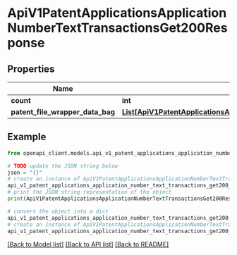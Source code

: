 # ApiV1PatentApplicationsApplicationNumberTextTransactionsGet200Response


## Properties

Name | Type | Description | Notes
------------ | ------------- | ------------- | -------------
**count** | **int** |  | [optional] 
**patent_file_wrapper_data_bag** | [**List[ApiV1PatentApplicationsApplicationNumberTextTransactionsGet200ResponsePatentFileWrapperDataBagInner]**](ApiV1PatentApplicationsApplicationNumberTextTransactionsGet200ResponsePatentFileWrapperDataBagInner.md) |  | [optional] 

## Example

```python
from openapi_client.models.api_v1_patent_applications_application_number_text_transactions_get200_response import ApiV1PatentApplicationsApplicationNumberTextTransactionsGet200Response

# TODO update the JSON string below
json = "{}"
# create an instance of ApiV1PatentApplicationsApplicationNumberTextTransactionsGet200Response from a JSON string
api_v1_patent_applications_application_number_text_transactions_get200_response_instance = ApiV1PatentApplicationsApplicationNumberTextTransactionsGet200Response.from_json(json)
# print the JSON string representation of the object
print(ApiV1PatentApplicationsApplicationNumberTextTransactionsGet200Response.to_json())

# convert the object into a dict
api_v1_patent_applications_application_number_text_transactions_get200_response_dict = api_v1_patent_applications_application_number_text_transactions_get200_response_instance.to_dict()
# create an instance of ApiV1PatentApplicationsApplicationNumberTextTransactionsGet200Response from a dict
api_v1_patent_applications_application_number_text_transactions_get200_response_from_dict = ApiV1PatentApplicationsApplicationNumberTextTransactionsGet200Response.from_dict(api_v1_patent_applications_application_number_text_transactions_get200_response_dict)
```
[[Back to Model list]](../README.md#documentation-for-models) [[Back to API list]](../README.md#documentation-for-api-endpoints) [[Back to README]](../README.md)


